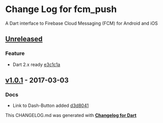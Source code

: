 # Change Log for fcm_push
A Dart interface to Firebase Cloud Messaging (FCM) for Android and iOS

## [Unreleased](http://github.com/mikemitterer/dart-fcm-push/compare/v1.2...HEAD)

### Feature
* Dart 2.x ready [e3c1c1a](https://github.com/mikemitterer/dart-fcm-push/commit/e3c1c1ac9304b2a5b3d2ea768930e12e1dc9363c)

## [v1.0.1](http://github.com/mikemitterer/dart-fcm-push/compare/v1.0.0...v1.0.1) - 2017-03-03

### Docs
* Link to Dash-Button added [d3d8041](https://github.com/mikemitterer/dart-fcm-push/commit/d3d8041a07fd8b60ac6ef467f194140a31303ddf)


This CHANGELOG.md was generated with [**Changelog for Dart**](https://pub.dartlang.org/packages/changelog)
